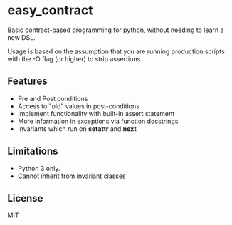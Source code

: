 # easy_contract

Basic contract-based programming for python, without needing to learn
a new DSL.

Usage is based on the assumption that you are running production scripts
with the -O flag (or higher) to strip assertions.

## Features

 - Pre and Post conditions
 - Access to "old" values in post-conditions
 - Implement functionality with built-in assert statement
 - More information in exceptions via function docstrings
 - Invariants which run on __setattr__ and __next__

## Limitations

 - Python 3 only.
 - Cannot inherit from invariant classes

## License

MIT
